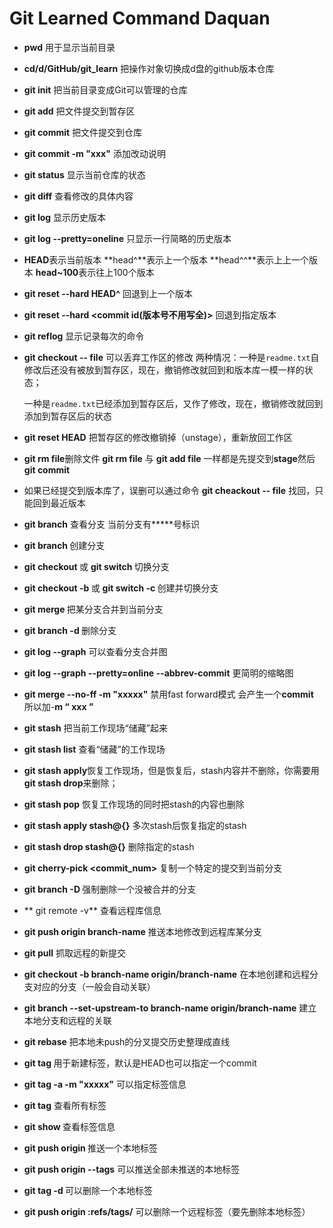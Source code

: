 # **Git Learned Command Daquan**

- **pwd** 用于显示当前目录

- **cd/d/GitHub/git_learn** 把操作对象切换成d盘的github版本仓库

- **git init** 把当前目录变成Git可以管理的仓库

- **git add** 把文件提交到暂存区

- **git commit** 把文件提交到仓库

- **git commit -m "xxx"** 添加改动说明

- **git status** 显示当前仓库的状态

- **git diff** 查看修改的具体内容

- **git log** 显示历史版本

- **git log --pretty=oneline** 只显示一行简略的历史版本

- **HEAD**表示当前版本 **head^**表示上一个版本 **head^^**表示上上一个版本 **head~100**表示往上100个版本

- **git reset --hard HEAD^** 回退到上一个版本

- **git reset --hard <commit id(版本号不用写全)>** 回退到指定版本

- **git reflog** 显示记录每次的命令

- **git checkout -- file** 可以丢弃工作区的修改 两种情况：一种是`readme.txt`自修改后还没有被放到暂存区，现在，撤销修改就回到和版本库一模一样的状态；

  一种是`readme.txt`已经添加到暂存区后，又作了修改，现在，撤销修改就回到添加到暂存区后的状态

- **git reset HEAD** 把暂存区的修改撤销掉（unstage），重新放回工作区

- **git rm file**删除文件 **git rm file** 与 **git add file** 一样都是先提交到**stage**然后**git commit**

- 如果已经提交到版本库了，误删可以通过命令 **git cheackout -- file** 找回，只能回到最近版本

- **git branch** 查看分支 当前分支有*****号标识

- **git branch <name>** 创建分支

- **git checkout <name>** 或 **git switch <name>** 切换分支

- **git checkout -b <name>** 或 **git switch -c <name>**  创建并切换分支

- **git merge <name>** 把某分支合并到当前分支

- **git branch -d <name>** 删除分支

- **git log --graph** 可以查看分支合并图 

- **git log --graph --pretty=online --abbrev-commit** 更简明的缩略图

- **git merge --no-ff -m "xxxxx"** 禁用fast forward模式 会产生一个**commit** 所以加-**m “  xxx ”**

- **git stash** 把当前工作现场“储藏”起来

- **git stash list** 查看“储藏”的工作现场

-  **git stash apply**恢复工作现场，但是恢复后，stash内容并不删除，你需要用**git stash drop**来删除； 

- **git stash pop** 恢复工作现场的同时把stash的内容也删除

- **git stash apply stash@{<number>}** 多次stash后恢复指定的stash

- **git stash drop stash@{<number>}** 删除指定的stash

- **git cherry-pick <commit_num>** 复制一个特定的提交到当前分支

- **git branch -D <name>** 强制删除一个没被合并的分支

- ** git remote -v** 查看远程库信息

- **git push origin branch-name** 推送本地修改到远程库某分支

- **git pull** 抓取远程的新提交

- **git checkout -b branch-name origin/branch-name** 在本地创建和远程分支对应的分支（一般会自动关联）

- **git branch --set-upstream-to branch-name origin/branch-name** 建立本地分支和远程的关联

- **git rebase** 把本地未push的分叉提交历史整理成直线 

- **git tag <tagname> <commitId>** 用于新建标签，默认是HEAD也可以指定一个commit

- **git tag -a<tagname> -m "xxxxx"** 可以指定标签信息

- **git tag** 查看所有标签

- **git show <tagname>** 查看标签信息

- **git push origin <tagname>** 推送一个本地标签

- **git push origin --tags** 可以推送全部未推送的本地标签

- **git tag -d <tagname>** 可以删除一个本地标签

- **git push origin :refs/tags/<tagname>** 可以删除一个远程标签（要先删除本地标签）

  


